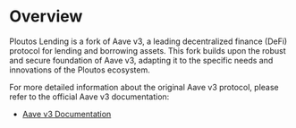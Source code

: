 # Overview

Ploutos Lending is a fork of Aave v3, a leading decentralized finance (DeFi) protocol for lending and borrowing assets. This fork builds upon the robust and secure foundation of Aave v3, adapting it to the specific needs and innovations of the Ploutos ecosystem.

For more detailed information about the original Aave v3 protocol, please refer to the official Aave v3 documentation:

- [Aave v3 Documentation](https://aave.com/docs/developers/aave-v3/overview)
